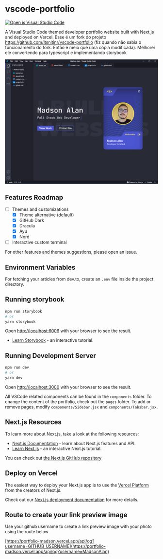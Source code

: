 # vscode-portfolio
[![Open is Visual Studio Code](https://open.vscode.dev/badges/open-in-vscode.svg)](https://open.vscode.dev/itsnitinr/vscode-portfolio)

A Visual Studio Code themed developer portfolio website built with Next.js and deployed on Vercel.
Esse é um fork do projeto https://github.com/itsnitinr/vscode-portfolio (fiz quando não sabia o funcionamento do fork. Então é meio que uma cópia modificada). Melhorei ele convertendo para typescript e implementando storybook

![vscode-portfolio banner](/public/vscode-portfolio.png)

## Features Roadmap

- [ ] Themes and customizations
  - [X] Theme alternative (default)
  - [x] GitHub Dark 
  - [x] Dracula
  - [x] Ayu
  - [x] Nord
- [ ] Interactive custom terminal

For other features and themes suggestions, please open an issue.

## Environment Variables

For fetching your articles from dev.to, create an `.env` file inside the project directory.

## Running storybook

```bash
npm run storybook
# or
yarn storybook
```
Open [http://localhost:6006](http://localhost:6006) with your browser to see the result.
- [Learn Storybook](https://storybook.js.org/docs/react/get-started/introduction) - an interactive tutorial.

## Running Development Server

```bash
npm run dev
# or
yarn dev
```

Open [http://localhost:3000](http://localhost:3000) with your browser to see the result.

All VSCode related components can be found in the `components` folder. To change the content of the portfolio, check out the `pages` folder. To add or remove pages, modify `components/Sidebar.jsx` and `components/Tabsbar.jsx`.

## Next.js Resources

To learn more about Next.js, take a look at the following resources:

- [Next.js Documentation](https://nextjs.org/docs) - learn about Next.js features and API.
- [Learn Next.js](https://nextjs.org/learn) - an interactive Next.js tutorial.

You can check out [the Next.js GitHub repository](https://github.com/vercel/next.js/)

## Deploy on Vercel

The easiest way to deploy your Next.js app is to use the [Vercel Platform](https://vercel.com/new?utm_medium=default-template&filter=next.js&utm_source=create-next-app&utm_campaign=create-next-app-readme) from the creators of Next.js.

Check out our [Next.js deployment documentation](https://nextjs.org/docs/deployment) for more details.

## Route to create your link preview image

Use your github username to create a link preview image with your photo using the route below 

[https://portfolio-madson.vercel.app/api/og?username=GITHUB_USERNAME](https://portfolio-madson.vercel.app/api/og?username=MadsonAlan)

